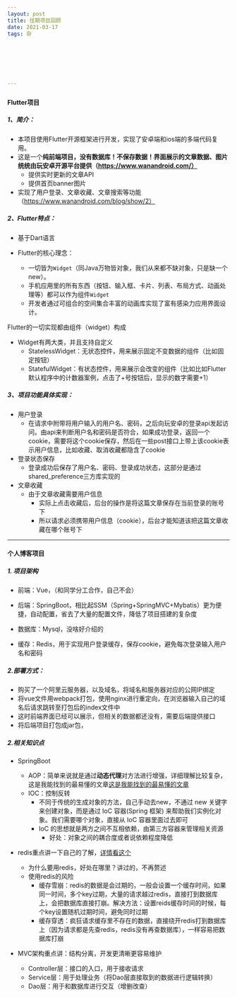 ```yaml
---
layout: post
title: 往期项目回顾
date: 2021-03-17
tags: 杂  







---
```


#####  

#### Flutter项目

##### 1、简介：

- 本项目使用Flutter开源框架进行开发，实现了安卓端和ios端的多端代码复用。
- 这是一个**纯前端项目，没有数据库！不保存数据！界面展示的文章数据、图片统统由玩安卓开源平台提供（https://www.wanandroid.com/）**
  - 提供实时更新的文章API
  - 提供首页banner图片
- 实现了用户登录、文章收藏、文章搜索等功能（https://www.wanandroid.com/blog/show/2）

##### 2、Flutter特点：

- 基于Dart语言

- Flutter的核心理念：
  - 一切皆为`Widget`（同Java万物皆对象，我们从来都不缺对象，只是缺一个new）。
  - 手机应用里的所有东西（按钮、输入框、卡片、列表、布局方式、动画处理等）都可以作为组件`Widget`
  - 开发者通过可组合的空间集合丰富的动画库实现了富有感染力应用界面设计。

Flutter的一切实现都由组件（widget）构成

- Widget有两大类，并且支持自定义
  - StatelessWidget：无状态控件，用来展示固定不变数据的组件（比如固定按钮）
  - StatefulWidget：有状态控件，用来展示会改变的组件（比如比如Flutter默认程序中的计数器案例，点击了+号按钮后，显示的数字需要+1）

##### 3、项目功能具体实现：

- 用户登录
  - 在请求中附带将用户输入的用户名、密码，之后向玩安卓的登录api发起访问。由api来判断用户名和密码是否符合，如果成功登录，返回一个cookie，需要将这个cookie保存，然后在一些post接口上带上该cookie表示用户信息，比如收藏、取消收藏都隐含了cookie
- 登录状态保存
  - 登录成功后保存了用户名、密码、登录成功状态，这部分是通过shared_preference三方库实现的
- 文章收藏
  - 由于文章收藏需要用户信息
    - 实际上点击收藏后，后台的操作是将这篇文章保存在当前登录的账号下
    - 所以请求必须携带用户信息（cookie），后台才能知道该把这篇文章收藏在哪个账号下

---

#### 个人博客项目

##### 1. 项目架构

- 前端：Vue，（和同学分工合作，自己不会）

- 后端：SpringBoot，相比起SSM（Spring+SpringMVC+Mybatis）更为便捷，自动配置，省去了大量的配置文件，降低了项目搭建的复杂度

- 数据库：Mysql，没啥好介绍的

- 缓存：Redis，用于实现用户登录缓存，保存cookie，避免每次登录输入用户名和密码

  

##### 2.部署方式：

- 购买了一个阿里云服务器，以及域名，将域名和服务器对应的公网IP绑定
- 将vue文件用webpack打包，使用nginx进行重定向，在浏览器输入自己的域名后请求跳转至打包后的index文件中
- 这时前端界面已经可以展示，但相关的数据都还没有，需要后端提供接口
- 将后端项目打包成jar包，

##### 2.相关知识点

- SpringBoot
  - AOP：简单来说就是通过**动态代理**对方法进行增强，详细理解比较复杂，这是我能找到的最易懂的文章[这是我能找到的最易懂的文章](https://zhuanlan.zhihu.com/p/349386138)
  - IOC：控制反转
    - 不同于传统的生成对象的方法，自己手动去new，不通过 new 关键字来创建对象，而是通过 IoC 容器(Spring 框架) 来帮助我们实例化对象。我们需要哪个对象，直接从 IoC 容器里面过去即可
    - IoC 的思想就是两方之间不互相依赖，由第三方容器来管理相关资源
      - 好处：对象之间的耦合度或者说依赖程度降低

- redis重点讲一下自己的了解，[详情看这个](https://www.zhihu.com/search?q=%E7%BC%93%E5%AD%98%E7%A9%BF%E9%80%8F&utm_content=search_suggestion&type=content)
  - 为什么要用redis，好处在哪里？讲过的，不再赘述
  - 使用redis的风险
    - 缓存雪崩：redis的数据是会过期的，一般会设置一个缓存时间，如果同一时间，多个key过期，大量的请求越过redis，直接打到数据库上，会把数据库直接打崩。解决方法：设置reids缓存时间的时候，每个key设置随机过期时间，避免同时过期
    - 缓存穿透：疯狂请求缓存里不存在的数据，直接绕开redis打到数据库上（因为请求都是先查redis，redis没有再查数据库），一样容易把数据库打崩
- MVC架构重点讲：结构分离，开发更清晰更容易维护
  - Controller层：接口的入口，用于接收请求
  - Service层：用于处理业务（将Dao层直接取到的数据进行逻辑转换）
  - Dao层：用于和数据库进行交互（增删改查）

